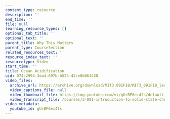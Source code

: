 ```yaml
---
content_type: resource
description: ''
end_time: ''
file: null
learning_resource_types: []
optional_tab_title: ''
optional_text: ''
parent_title: Why This Matters
parent_type: CourseSection
related_resources_text: ''
resource_index_text: ''
resourcetype: Video
start_time: ''
title: Ocean Acidification
uid: 074c2994-3ea4-697b-b525-42ce0b061428
video_files:
  archive_url: https://archive.org/download/MIT3.091F18/MIT3_091F18_lec29_wtm_300k.mp4
  video_captions_file: null
  video_thumbnail_file: https://img.youtube.com/vi/gUrBP6ei4fs/default.jpg
  video_transcript_file: /courses/3-091-introduction-to-solid-state-chemistry-fall-2018/a9d419d36f9950d6920947a723f5abb8_gUrBP6ei4fs.pdf
video_metadata:
  youtube_id: gUrBP6ei4fs
---
```

